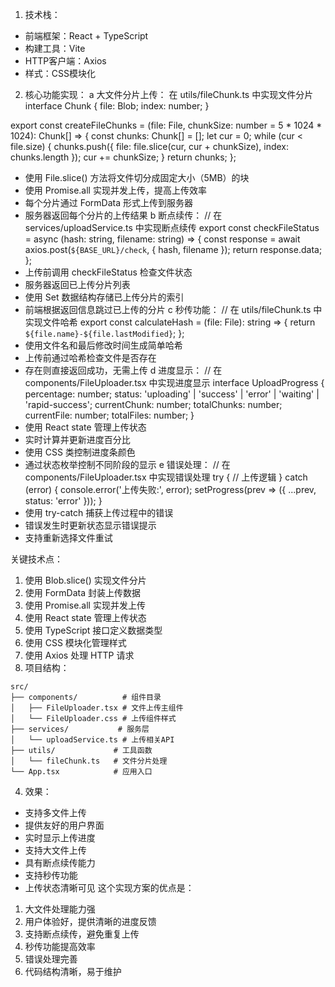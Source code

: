 1. 技术栈：
- 前端框架：React + TypeScript
- 构建工具：Vite
- HTTP客户端：Axios
- 样式：CSS模块化
2. 核心功能实现：
a 大文件分片上传：
在 utils/fileChunk.ts 中实现文件分片
interface Chunk {
  file: Blob;
  index: number;
}

export const createFileChunks = (file: File, chunkSize: number = 5 * 1024 * 1024): Chunk[] => {
  const chunks: Chunk[] = [];
  let cur = 0;
  while (cur < file.size) {
    chunks.push({
      file: file.slice(cur, cur + chunkSize),
      index: chunks.length
    });
    cur += chunkSize;
  }
  return chunks;
};
- 使用 File.slice() 方法将文件切分成固定大小（5MB）的块
- 使用 Promise.all 实现并发上传，提高上传效率
- 每个分片通过 FormData 形式上传到服务器
- 服务器返回每个分片的上传结果
b 断点续传：
// 在 services/uploadService.ts 中实现断点续传
export const checkFileStatus = async (hash: string, filename: string) => {
  const response = await axios.post(`${BASE_URL}/check`, {
    hash,
    filename
  });
  return response.data;
};
- 上传前调用 checkFileStatus 检查文件状态
- 服务器返回已上传分片列表
- 使用 Set 数据结构存储已上传分片的索引
- 前端根据返回信息跳过已上传的分片
c 秒传功能：
// 在 utils/fileChunk.ts 中实现文件哈希
export const calculateHash = (file: File): string => {
  return `${file.name}-${file.lastModified}`;
};
- 使用文件名和最后修改时间生成简单哈希
- 上传前通过哈希检查文件是否存在
- 存在则直接返回成功，无需上传
d 进度显示：
// 在 components/FileUploader.tsx 中实现进度显示
interface UploadProgress {
  percentage: number;
  status: 'uploading' | 'success' | 'error' | 'waiting' | 'rapid-success';
  currentChunk: number;
  totalChunks: number;
  currentFile: number;
  totalFiles: number;
}
- 使用 React state 管理上传状态
- 实时计算并更新进度百分比
- 使用 CSS 类控制进度条颜色
- 通过状态枚举控制不同阶段的显示
e 错误处理：
// 在 components/FileUploader.tsx 中实现错误处理
try {
  // 上传逻辑
} catch (error) {
  console.error('上传失败:', error);
  setProgress(prev => ({
    ...prev,
    status: 'error'
  }));
}
- 使用 try-catch 捕获上传过程中的错误
- 错误发生时更新状态显示错误提示
- 支持重新选择文件重试

关键技术点：

1. 使用 Blob.slice() 实现文件分片
2. 使用 FormData 封装上传数据
3. 使用 Promise.all 实现并发上传
4. 使用 React state 管理上传状态
5. 使用 TypeScript 接口定义数据类型
6. 使用 CSS 模块化管理样式
7. 使用 Axios 处理 HTTP 请求
3. 项目结构：
```plaintext
src/
├── components/          # 组件目录
│   ├── FileUploader.tsx # 文件上传主组件
│   └── FileUploader.css # 上传组件样式
├── services/           # 服务层
│   └── uploadService.ts # 上传相关API
├── utils/             # 工具函数
│   └── fileChunk.ts   # 文件分片处理
└── App.tsx            # 应用入口
 ```

4. 效果：
- 支持多文件上传
- 提供友好的用户界面
- 实时显示上传进度
- 支持大文件上传
- 具有断点续传能力
- 支持秒传功能
- 上传状态清晰可见
这个实现方案的优点是：

1. 大文件处理能力强
2. 用户体验好，提供清晰的进度反馈
3. 支持断点续传，避免重复上传
4. 秒传功能提高效率
5. 错误处理完善
6. 代码结构清晰，易于维护
